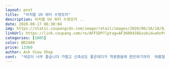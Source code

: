 ```yaml
---
layout: post 
title:  "비치붐 UV 워터 수영모자" 
description: 비치붐 UV 워터 수영모자 ..
date: 2020-08-17 06:30:04 
img: https://static.coupangcdn.com/image/retail/images/2020/06/16/18/8/41eb5a63-ca39-4279-8ab8-aba6e053fed4.jpg 
linkUrl: https://link.coupang.com/re/AFFSDP?lptag=AF3600438&subid=ahnPublicAsk&pageKey=1690008696&itemId=2878055718&vendorItemId=70901911787&traceid=V0-113-5b176ef15ad0765f 
categories: [1005] 
color: BD24A9 
price: 13360 
author: Ask View Shop 
cont:  "색감이 너무 좋습니다 가볍고 신축성도 좋은데다가 착용했을때 편안하기까지  여름철 물놀이에 너무나 좋은 아이템인듯!!! 선물용으로 강추합니다<br/>제품 디자인과 사이즈 모두 정말 적당하고 잘 맞네요.<br/><br/>호캉스가느라 급하게 구입했는데... <br/> 편히 잘 썼어요.<br/><br/>" 
---
```

